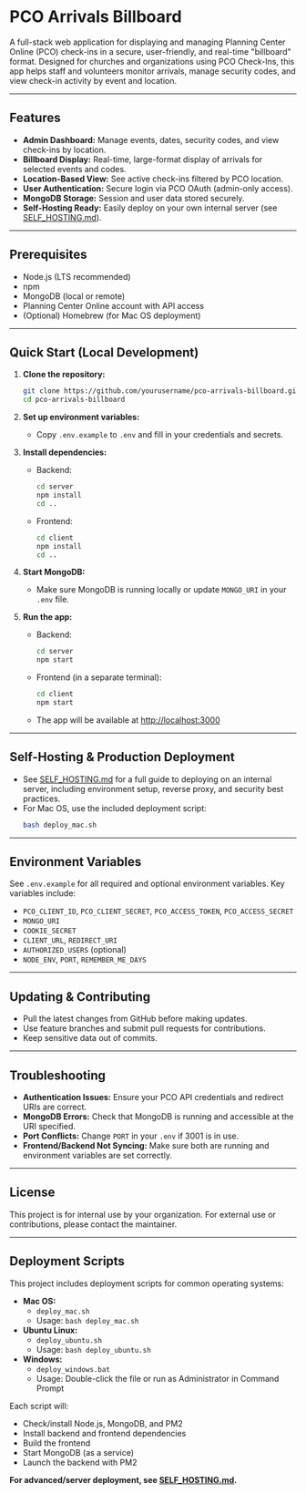 # PCO Arrivals Billboard

A full-stack web application for displaying and managing Planning Center Online (PCO) check-ins in a secure, user-friendly, and real-time "billboard" format. Designed for churches and organizations using PCO Check-Ins, this app helps staff and volunteers monitor arrivals, manage security codes, and view check-in activity by event and location.

---

## Features
- **Admin Dashboard:** Manage events, dates, security codes, and view check-ins by location.
- **Billboard Display:** Real-time, large-format display of arrivals for selected events and codes.
- **Location-Based View:** See active check-ins filtered by PCO location.
- **User Authentication:** Secure login via PCO OAuth (admin-only access).
- **MongoDB Storage:** Session and user data stored securely.
- **Self-Hosting Ready:** Easily deploy on your own internal server (see [SELF_HOSTING.md](SELF_HOSTING.md)).

---

## Prerequisites
- Node.js (LTS recommended)
- npm
- MongoDB (local or remote)
- Planning Center Online account with API access
- (Optional) Homebrew (for Mac OS deployment)

---

## Quick Start (Local Development)

1. **Clone the repository:**
   ```bash
   git clone https://github.com/yourusername/pco-arrivals-billboard.git
   cd pco-arrivals-billboard
   ```

2. **Set up environment variables:**
   - Copy `.env.example` to `.env` and fill in your credentials and secrets.

3. **Install dependencies:**
   - Backend:
     ```bash
     cd server
     npm install
     cd ..
     ```
   - Frontend:
     ```bash
     cd client
     npm install
     cd ..
     ```

4. **Start MongoDB:**
   - Make sure MongoDB is running locally or update `MONGO_URI` in your `.env` file.

5. **Run the app:**
   - Backend:
     ```bash
     cd server
     npm start
     ```
   - Frontend (in a separate terminal):
     ```bash
     cd client
     npm start
     ```
   - The app will be available at [http://localhost:3000](http://localhost:3000)

---

## Self-Hosting & Production Deployment

- See [SELF_HOSTING.md](SELF_HOSTING.md) for a full guide to deploying on an internal server, including environment setup, reverse proxy, and security best practices.
- For Mac OS, use the included deployment script:
  ```bash
  bash deploy_mac.sh
  ```

---

## Environment Variables

See `.env.example` for all required and optional environment variables. Key variables include:
- `PCO_CLIENT_ID`, `PCO_CLIENT_SECRET`, `PCO_ACCESS_TOKEN`, `PCO_ACCESS_SECRET`
- `MONGO_URI`
- `COOKIE_SECRET`
- `CLIENT_URL`, `REDIRECT_URI`
- `AUTHORIZED_USERS` (optional)
- `NODE_ENV`, `PORT`, `REMEMBER_ME_DAYS`

---

## Updating & Contributing
- Pull the latest changes from GitHub before making updates.
- Use feature branches and submit pull requests for contributions.
- Keep sensitive data out of commits.

---

## Troubleshooting
- **Authentication Issues:** Ensure your PCO API credentials and redirect URIs are correct.
- **MongoDB Errors:** Check that MongoDB is running and accessible at the URI specified.
- **Port Conflicts:** Change `PORT` in your `.env` if 3001 is in use.
- **Frontend/Backend Not Syncing:** Make sure both are running and environment variables are set correctly.

---

## License
This project is for internal use by your organization. For external use or contributions, please contact the maintainer.

---

## Deployment Scripts

This project includes deployment scripts for common operating systems:

- **Mac OS:**
  - `deploy_mac.sh`
  - Usage: `bash deploy_mac.sh`
- **Ubuntu Linux:**
  - `deploy_ubuntu.sh`
  - Usage: `bash deploy_ubuntu.sh`
- **Windows:**
  - `deploy_windows.bat`
  - Usage: Double-click the file or run as Administrator in Command Prompt

Each script will:
- Check/install Node.js, MongoDB, and PM2
- Install backend and frontend dependencies
- Build the frontend
- Start MongoDB (as a service)
- Launch the backend with PM2

**For advanced/server deployment, see [SELF_HOSTING.md](SELF_HOSTING.md).**
